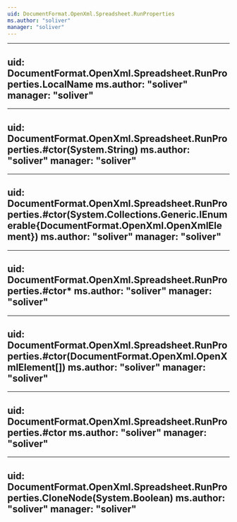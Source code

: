 ```yaml
---
uid: DocumentFormat.OpenXml.Spreadsheet.RunProperties
ms.author: "soliver"
manager: "soliver"
---
```


---
uid: DocumentFormat.OpenXml.Spreadsheet.RunProperties.LocalName
ms.author: "soliver"
manager: "soliver"
---

---
uid: DocumentFormat.OpenXml.Spreadsheet.RunProperties.#ctor(System.String)
ms.author: "soliver"
manager: "soliver"
---

---
uid: DocumentFormat.OpenXml.Spreadsheet.RunProperties.#ctor(System.Collections.Generic.IEnumerable{DocumentFormat.OpenXml.OpenXmlElement})
ms.author: "soliver"
manager: "soliver"
---

---
uid: DocumentFormat.OpenXml.Spreadsheet.RunProperties.#ctor*
ms.author: "soliver"
manager: "soliver"
---

---
uid: DocumentFormat.OpenXml.Spreadsheet.RunProperties.#ctor(DocumentFormat.OpenXml.OpenXmlElement[])
ms.author: "soliver"
manager: "soliver"
---

---
uid: DocumentFormat.OpenXml.Spreadsheet.RunProperties.#ctor
ms.author: "soliver"
manager: "soliver"
---

---
uid: DocumentFormat.OpenXml.Spreadsheet.RunProperties.CloneNode(System.Boolean)
ms.author: "soliver"
manager: "soliver"
---
